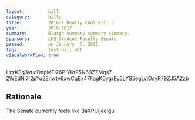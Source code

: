```yaml
---
layout:         bill
category:       bills
title:          2016-1 Really Cool Bill 5
year:           2016-2017
summary:        Blargh summary summary simmary.
sponsors:       LHS Student-Faculty Senate
passed:         pn January  7, 2011
tags:           test-bill nRt
visualworkflow: true
---
```



LzzKSq3ytjdDnpMFi26P YKt95N63ZZMqs7 2WEdNl7r2pYo2Enwtv6xwCqBx47FagK0ygrEy5LYS5egLvjOsyR79ZJ5A2zb 




Rationale
---------
The Senate currently feels like BaXPUIjeeIgu.

